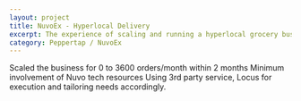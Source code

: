 ```yaml
---
layout: project
title: NuvoEx - Hyperlocal Delivery
excerpt: The experience of scaling and running a hyperlocal grocery business at 40K orders/day led to exploring possibility of giving "Hyperlocal Delivery as a Service".
category: Peppertap / NuvoEx
---
```


Scaled the business for 0 to 3600 orders/month within 2 months
Minimum involvement of Nuvo tech resources
Using 3rd party service, Locus for execution and tailoring needs accordingly.